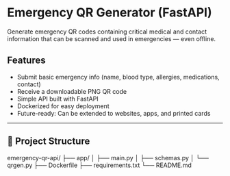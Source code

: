 # Emergency QR Generator (FastAPI)

Generate emergency QR codes containing critical medical and contact information that can be scanned and used in emergencies — even offline.

## Features

- Submit basic emergency info (name, blood type, allergies, medications, contact)
- Receive a downloadable PNG QR code
- Simple API built with FastAPI
- Dockerized for easy deployment
- Future-ready: Can be extended to websites, apps, and printed cards

---

## 📁 Project Structure

emergency-qr-api/
├── app/
│   ├── main.py
│   ├── schemas.py
│   └── qrgen.py
├── Dockerfile
├── requirements.txt
└── README.md
